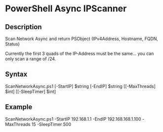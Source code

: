 # PowerShell Async IPScanner

## Description
Scan Network Async and return PSObject (IPv4Address, Hostname, FQDN, Status)

Currently the first 3 quads of the IP-Address must be the same... you can only scan a range of /24.

## Syntax
ScanNetworkAsync.ps1 [-StartIP] $string [-EndIP] $string [[-MaxThreads] $int] [[-SleepTimer] $int]

## Example
ScanNetworkAsync.ps1 -StartIP 192.168.1.1 -EndIP 192.168.168.1.100 -MaxThreads 15 -SleepTimer 500
